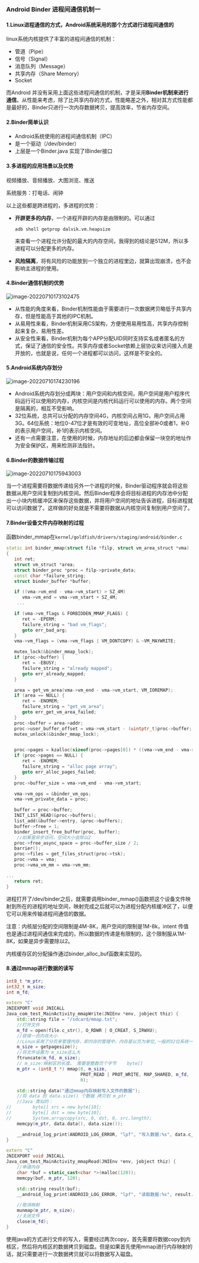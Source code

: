 ### Android Binder 进程间通信机制一

#### 1.Linux进程通信的方式，Android系统采用的那个方式进行进程间通信的

linux系统内核提供了丰富的进程间通信的机制：

* 管道（Pipe）
* 信号（Signal）
* 消息队列（Message）
* 共享内存（Share Memory）
* Socket

而Android 并没有采用上面这些进程间通信的机制，才是采用**Binder机制来进行通信**。从性能来考虑，除了比共享内存的方式，性能略差之外，相对其方式性能都是最好的，Binder只进行一次内存数据拷贝，提高效率，节省内存空间。



#### 2.Binder简单认识

* Android系统使用的进程间通信机制（IPC）
* 是一个驱动（/dev/binder）
* 上层是一个Binder.java 实现了IBinder接口

#### 3.多进程的应用场景以及优势

视频播放、音频播放、大图浏览、推送

系统服务：打电话、闹钟

以上这些都是跨进程的，多进程的优势：

* **开辟更多的内存**，一个进程开辟的内存是由限制的。可以通过

  ```shell
  adb shell getprop dalvik.vm.heapsize
  ```

  来查看一个进程允许分配的最大的内存空间，我得到的结论是512M，所以多进程可以分配更多的内存。

* **风险隔离**，将有风险的功能放到一个独立的进程里边，就算出现崩溃，也不会影响主进程的使用。

#### 4.Binder通信机制的优势

![image-20220710173102475](C:/Users/刘静盼/AppData/Roaming/Typora/typora-user-images/image-20220710173102475.png)

* 从性能的角度来看，Binder机制性能由于需要进行一次数据拷贝略低于共享内存，但是性能高于其他的IPC机制。
* 从易用性来看，Binder机制采用CS架构，方便使用易用性高，共享内存控制起来复杂，易用性差。
* 从安全性来看，Binder机制为每个APP分配UID同时支持实名或者匿名的方式，保证了通信的安全性。共享内存或者Socket依赖上层协议来访问接入点是开放的，也就是说，任何一个进程都可以访问，这样是不安全的。

#### 5.Android系统内存划分

![image-20220710174230196](C:/Users/刘静盼/AppData/Roaming/Typora/typora-user-images/image-20220710174230196.png)

* Android系统内存划分成两块：用户空间和内核空间，用户空间是用户程序代码运行可以使用的内存，内核空间是内核代码运行可以使用的内存。两个空间是隔离的，相互不受影响。
* 32位系统，总共可以分配的内存空间4G，内核空间占用1G，用户空间占用3G。64位系统：地位0-47位才是有效的可变地址，高位全部补0或者1，补0的表示用户空间，补1的表示内核空间。
* 还有一点需要注意，在使用的时候，内存地址的后边都会保留一块空的地址作为安全保护区，用来检测非法指针。

#### 6.Binder的数据传输过程

![image-20220710175943003](C:/Users/刘静盼/AppData/Roaming/Typora/typora-user-images/image-20220710175943003.png)

当一个进程需要将数据传递给另外一个进程的时候，Binder驱动程序就会将这些数据从用户空间复制到内核空间。然后Binder程序会将目标进程的内存池中分配出一小块内核缓冲区来保存这些数据，并将用户空间的地址告诉进程，目标进程就可以访问数据了。这样做的好处就是不需要将数据从内核空间复制到用户空间了。



#### 7.Binder设备文件内存映射的过程

函数binder_mmap在``kernel/goldfish/drivers/staging/android/binder.c``  

```c++
static int binder_mmap(struct file *filp, struct vm_area_struct *vma)
{
   int ret;
   struct vm_struct *area;
   struct binder_proc *proc = filp->private_data;
   const char *failure_string;
   struct binder_buffer *buffer;

   if ((vma->vm_end - vma->vm_start) > SZ_4M)
      vma->vm_end = vma->vm_start + SZ_4M;
    ...

   if (vma->vm_flags & FORBIDDEN_MMAP_FLAGS) {
      ret = -EPERM;
      failure_string = "bad vm_flags";
      goto err_bad_arg;
   }
   vma->vm_flags = (vma->vm_flags | VM_DONTCOPY) & ~VM_MAYWRITE;

   mutex_lock(&binder_mmap_lock);
   if (proc->buffer) {
      ret = -EBUSY;
      failure_string = "already mapped";
      goto err_already_mapped;
   }

   area = get_vm_area(vma->vm_end - vma->vm_start, VM_IOREMAP);
   if (area == NULL) {
      ret = -ENOMEM;
      failure_string = "get_vm_area";
      goto err_get_vm_area_failed;
   }
   proc->buffer = area->addr;
   proc->user_buffer_offset = vma->vm_start - (uintptr_t)proc->buffer;
   mutex_unlock(&binder_mmap_lock);


   proc->pages = kzalloc(sizeof(proc->pages[0]) * ((vma->vm_end - vma->vm_start) / PAGE_SIZE), GFP_KERNEL);
   if (proc->pages == NULL) {
      ret = -ENOMEM;
      failure_string = "alloc page array";
      goto err_alloc_pages_failed;
   }
   proc->buffer_size = vma->vm_end - vma->vm_start;

   vma->vm_ops = &binder_vm_ops;
   vma->vm_private_data = proc;

   buffer = proc->buffer;
   INIT_LIST_HEAD(&proc->buffers);
   list_add(&buffer->entry, &proc->buffers);
   buffer->free = 1;
   binder_insert_free_buffer(proc, buffer);
    //如果是异步访问，空间大小会除以2
   proc->free_async_space = proc->buffer_size / 2;
   barrier();
   proc->files = get_files_struct(proc->tsk);
   proc->vma = vma;
   proc->vma_vm_mm = vma->vm_mm;

...
   return ret;
}

```

进程打开了/dev/binder之后，就需要调用binder_mmap()函数把这个设备文件映射到所在的进程的地址空间，映射完成之后就可以为进程分配内核缓冲区了，以便它可以用来传输进程间通信的数据。

注意：内核层分配的空间限制是4M-8K，用户空间的限制是1M-8k，intent 传值也是通过进程间通信来完成的，所以数据的传递是有限制的，这个限制服从1M-8K，如果是异步需要除以2。

内核缓存区的分配操作通过binder_alloc_buf函数来实现的。



#### 8.通过mmap进行数据的读写

```c++
int8_t *m_ptr;
int32_t m_size;
int m_fd;

extern "C"
JNIEXPORT void JNICALL
Java_com_test_MainActivity_mmapWrite(JNIEnv *env, jobject thiz) {
    std::string file = "/sdcard/mmap.txt";
    //打开文件
    m_fd = open(file.c_str(), O_RDWR | O_CREAT, S_IRWXU);
    //获得一页内存大小
    //Linux采用了分页来管理内存，即内存的管理中，内存是以页为单位,一般的32位系统一页为 4096个字节
    m_size = getpagesize();
    //将文件设置为 m_size这么大
    ftruncate(m_fd, m_size);  
    // m_size:映射区的长度。 需要是整数页个字节    byte[]
    m_ptr = (int8_t *) mmap(0, m_size,
                            PROT_READ | PROT_WRITE, MAP_SHARED, m_fd,
                            0);

    std::string data("通过mmap内存映射写入文件的数据");
    //将 data 的 data.size() 个数据 拷贝到 m_ptr
    //Java 类似的：
//        byte[] src = new byte[10];
//        byte[] dst = new byte[10];
//        System.arraycopy(src, 0, dst, 0, src.length);
    memcpy(m_ptr, data.data(), data.size());

    __android_log_print(ANDROID_LOG_ERROR, "lpf", "写入数据:%s", data.c_str());
}

extern "C"
JNIEXPORT void JNICALL
Java_com_test_MainActivity_mmapRead(JNIEnv *env, jobject thiz) {
    //申请内存
    char *buf = static_cast<char *>(malloc(120));
    memcpy(buf, m_ptr, 120);

    std::string result(buf);
    __android_log_print(ANDROID_LOG_ERROR, "lpf", "读取数据:%s", result.c_str());

    //取消映射
    munmap(m_ptr, m_size);
    //关闭文件
    close(m_fd);
}
```

使用java的方式进行文件的写入，需要经过两次copy，首先需要将数据copy到内核区，然后将内核区的数据拷贝到磁盘。但是如果首先使用mmap进行内存映射的话，就只需要进行一次数据拷贝就可以将数据写入磁盘。



